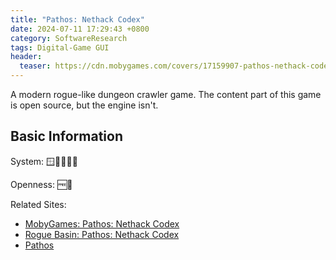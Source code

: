 ```yaml
---
title: "Pathos: Nethack Codex"
date: 2024-07-11 17:29:43 +0800
category: SoftwareResearch
tags: Digital-Game GUI
header:
  teaser: https://cdn.mobygames.com/covers/17159907-pathos-nethack-codex-iphone-front-cover.png
---
```


A modern rogue-like dungeon crawler game. The content part of this game is open source, but the engine isn't.

## Basic Information

System: 🪟🍎🐧🍏🤖

Openness: 🆓📕

Related Sites:

* [MobyGames: Pathos: Nethack Codex](https://www.mobygames.com/game/204075/pathos-nethack-codex/)
* [Rogue Basin: Pathos: Nethack Codex](https://roguebasin.com/index.php/Pathos:_NetHack_Codex)
* [Pathos](https://pathos.azurewebsites.net/)
